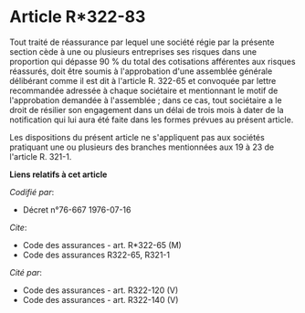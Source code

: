 # Article R*322-83

Tout traité de réassurance par lequel une société régie par la présente section cède à une ou plusieurs entreprises ses
risques dans une proportion qui dépasse 90 % du total des cotisations afférentes aux risques réassurés, doit être soumis à
l'approbation d'une assemblée générale délibérant comme il est dit à l'article R. 322-65 et convoquée par lettre recommandée
adressée à chaque sociétaire et mentionnant le motif de l'approbation demandée à l'assemblée ; dans ce cas, tout sociétaire a
le droit de résilier son engagement dans un délai de trois mois à dater de la notification qui lui aura été faite dans les
formes prévues au présent article.

Les dispositions du présent article ne s'appliquent pas aux sociétés pratiquant une ou plusieurs des branches mentionnées aux
19 à 23 de l'article R. 321-1.

**Liens relatifs à cet article**

_Codifié par_:

  - Décret n°76-667 1976-07-16

_Cite_:

  - Code des assurances - art. R*322-65 (M)
  - Code des assurances R322-65, R321-1

_Cité par_:

  - Code des assurances - art. R322-120 (V)
  - Code des assurances - art. R322-140 (V)
